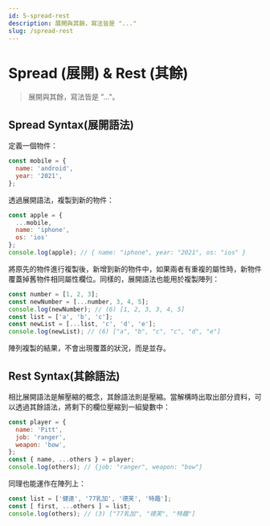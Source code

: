 ```yaml
---
id: 5-spread-rest
description: 展開與其餘，寫法皆是 "..."
slug: /spread-rest
---
```


# Spread (展開) & Rest (其餘)

> 展開與其餘，寫法皆是 "..."。

## Spread Syntax(展開語法)

定義一個物件：

```javascript
const mobile = {
  name: 'android',
  year: '2021',
};
```

透過展開語法，複製到新的物件：

```javascript
const apple = {
  ...mobile,
  name: 'iphone',
  os: 'ios'
};
console.log(apple); // { name: "iphone", year: "2021", os: "ios" }
```

將原先的物件進行複製後，新增到新的物件中，如果兩者有重複的屬性時，新物件覆蓋掉舊物件相同屬性欄位。同樣的，展開語法也能用於複製陣列：

```javascript
const number = [1, 2, 3];
const newNumber = [...number, 3, 4, 5];
console.log(newNumber); // (6) [1, 2, 3, 3, 4, 5]
const list = ['a', 'b', 'c'];
const newList = [...list, 'c', 'd', 'e'];
console.log(newList); // (6) ["a", "b", "c", "c", "d", "e"]
```

陣列複製的結果，不會出現覆蓋的狀況，而是並存。

## Rest Syntax(其餘語法)

相比展開語法是解壓縮的概念，其餘語法則是壓縮。當解構時出取出部分資料，可以透過其餘語法，將剩下的欄位壓縮到一組變數中：

```javascript
const player = {
  name: 'Pitt',
  job: 'ranger',
  weapon: 'bow',
};
const { name, ...others } = player;
console.log(others); // {job: "ranger", weapon: "bow"}
```

同理也能運作在陣列上：

```javascript
const list = ['健達', '77乳加', '德芙', '特趣'];
const [ first, ...others ] = list;
console.log(others); // (3) ["77乳加", "德芙", "特趣"]
```
